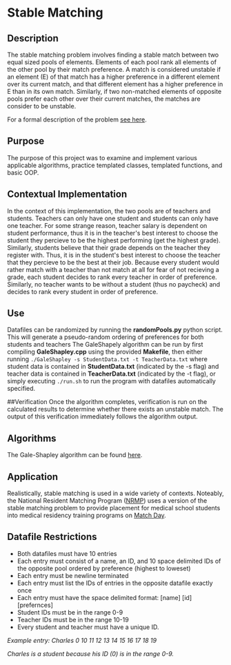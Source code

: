 # Stable Matching

## Description
The stable matching problem involves finding a stable match between two equal sized pools of elements.  Elements of each pool rank all elements of the other pool by their match preference.  A match is considered unstable if an element (E) of that match has a higher preference in a different element over its current match, and that different element has a higher preference in E than in its own match.  Similarly, if two non-matched elements of opposite pools prefer each other over their current matches, the matches are consider to be unstable.

For a formal description of the problem [see here](https://en.wikipedia.org/wiki/Stable_marriage_problem "Stable Marriage Problem").


## Purpose
The purpose of this project was to examine and implement various applicable algorithms, practice templated classes, templated functions, and basic OOP.


## Contextual Implementation
In the context of this implementation, the two pools are of teachers and students.  Teachers can only have one student and students can only have one teacher.  For some strange reason, teacher salary is dependent on student performance, thus it is in the teacher's best interest to choose the student they percieve to be the highest performing (get the highest grade).  Similarly, students believe that their grade depends on the teacher they register with.  Thus, it is in the student's best interest to choose the teacher that they percieve to be the best at their job.  Because every student would rather match with a teacher than not match at all for fear of not recieving a grade, each student decides to rank every teacher in order of preference.  Similarly, no teacher wants to be without a student (thus no paycheck) and decides to rank every student in order of preference.


## Use
Datafiles can be randomized by running the **randomPools.py** python script.  This will generate a pseudo-random ordering of preferences for both students and teachers
The GaleShapely algorithm can be run by first compiling **GaleShapley.cpp** using the provided **Makefile**, then either running `./GaleShapley -s StudentData.txt -t TeacherData.txt` where student data is contained in **StudentData.txt** (indicated by the -s flag) and teacher data is contained in **TeacherData.txt** (indicated by the -t flag), or simply executing `./run.sh` to run the program with datafiles automatically specified.


##Verification
Once the algorithm completes, verification is run on the calculated results to determine whether there exists an unstable match.  The output of this verification immediately follows the algorithm output.


## Algorithms
The Gale-Shapley algorithm can be found [here](https://en.wikipedia.org/wiki/Gale%E2%80%93Shapley_algorithm "Gale-Shapley algorithm").


## Application
Realistically, stable matching is used in a wide variety of contexts.  Noteably, the National Resident Matching Program ([NRMP](https://en.wikipedia.org/wiki/National_Resident_Matching_Program#Matching_algorithm "National Resident Matching Program")) uses a version of the stable matching problem to provide placement for medical school students into medical residency training programs on [Match Day](https://en.wikipedia.org/wiki/Match_Day_(medicine) "Match Day").


## Datafile Restrictions
* Both datafiles must have 10 entries
* Each entry must consist of a name, an ID, and 10 space delimited IDs of the opposite pool ordered by preference (highest to loweset)
* Each entry must be newline terminated
* Each entry must list the IDs of entries in the opposite datafile exactly once
* Each entry must have the space delimited format: [name] [id] [prefernces]
* Student IDs must be in the range 0-9
* Teacher IDs must be in the range 10-19
* Every student and teacher must have a unique ID.

*Example entry: Charles 0 10 11 12 13 14 15 16 17 18 19*

*Charles is a student because his ID (0) is in the range 0-9.*

